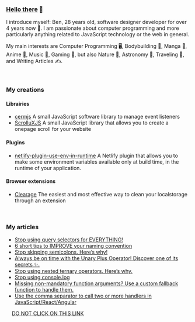 ### [Hello there](https://www.youtube.com/watch?v=rEq1Z0bjdwc) 👋

I introduce myself: Ben, 28 years old, software designer developer for over 4 years now 🚀. I am passionate about computer programming and more particularly anything related to JavaScript technology or the web in general. 

My main interests are Computer Programming 🖥, Bodybuilding 💪, Manga 📖, Anime 🍥, Music 🎵, Gaming 👾, but also Nature 🌱, Astronomy 🔭, Traveling 🛫, and Writing Articles ✍️.

&nbsp;
### My creations
#### Librairies
  - [cermjs](https://github.com/ARKHN3B/cermjs) A small JavaScript software library to manage event listeners 
  - [ScrolluXJS](https://github.com/ARKHN3B/ScrolluXJS) A small JavaScript library that allows you to create a onepage scroll for your website 

#### Plugins
  - [netlify-plugin-use-env-in-runtime](https://github.com/ARKHN3B/netlify-plugin-use-env-in-runtime) A Netlify plugin that allows you to make some environment variables available only at build time, in the runtime of your application.

#### Browser extensions
  - [Clearage](https://chrome.google.com/webstore/detail/clearage-clear-your-local/degjfgjmcbgmokkinibindbpghljhnfp?hl=en) The easiest and most effective way to clean your localstorage through an extension


&nbsp;
### My articles
  - [Stop using query selectors for EVERYTHING!](https://medium.com/p/stop-using-query-selectors-for-everything-52a8a6cb3d38)
  - [6 short tips to IMPROVE your naming convention](https://medium.com/p/6-short-tips-to-improve-your-naming-convention-ed13f10469be)
  - [Stop skipping semicolons. Here’s why!](https://medium.com/p/stop-skipping-semicolons-heres-why-27929939d8a2)
  - [Always be on time with the Unary Plus Operator! Discover one of its secrets ✨.](https://medium.com/p/always-be-on-time-with-the-unary-plus-operator-discover-one-of-its-secrets-8a235e211a97)
  - [Stop using nested ternary operators. Here’s why.](https://medium.com/p/stop-using-nested-ternary-operators-heres-why-53e7e078e65a)
  - [Stop using console.log](https://medium.com/p/stop-using-console-log-d281a900dedb)
  - [Missing non-mandatory function arguments? Use a custom fallback function to handle them.](https://medium.com/p/missing-non-mandatory-function-arguments-use-a-custom-fallback-function-to-handle-them-188aff6dbba3)
  - [Use the comma separator to call two or more handlers in JavaScript/React/Angular](https://medium.com/p/use-the-comma-separator-to-call-two-or-more-handlers-in-javascript-react-angular-787810d3e299)


&nbsp;
&nbsp;
[DO NOT CLICK ON THIS LINK](https://youtu.be/dQw4w9WgXcQ?t=0)

<!--
**ARKHN3B/ARKHN3B** is a ✨ _special_ ✨ repository because its `README.md` (this file) appears on your GitHub profile.

Here are some ideas to get you started:

- 🔭 I’m currently working on 
- 🌱 I’m currently learning ...
- 👯 I’m looking to collaborate on ...
- 🤔 I’m looking for help with ...
- 💬 Ask me about ...
- 📫 How to reach me: ...
- 😄 Pronouns: ...
- ⚡ Fun fact: ...
-->
